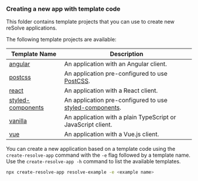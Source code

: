 ### Creating a new app with template code

This folder contains template projects that you can use to create new reSolve applications.

The following template projects are available:

| Template Name                                                                                         | Description                                                                                            |
| ----------------------------------------------------------------------------------------------------- | ------------------------------------------------------------------------------------------------------ |
| [angular](https://github.com/reimagined/resolve/tree/master/templates/ts/angular)                     | An application with an Angular client.                                                                 |
| [postcss](https://github.com/reimagined/resolve/tree/master/templates/ts/postcss)                     | An application pre-configured to use [PostCSS](https://github.com/postcss/postcss-loader#css-modules). |
| [react](https://github.com/reimagined/resolve/tree/master/templates/ts/react)                         | An application with a React client.                                                                    |
| [styled-components](https://github.com/reimagined/resolve/tree/master/templates/ts/styled-components) | An application pre-configured to use [styled-components](https://styled-components.com/docs).          |
| [vanilla](https://github.com/reimagined/resolve/tree/master/templates/ts/vanilla)                     | An application with a plain TypeScript or JavaScript client.                                           |
| [vue](https://github.com/reimagined/resolve/tree/master/templates/ts/vue)                             | An application with a Vue.js client.                                                                   |

You can create a new application based on a template code using the `create-resolve-app` command with the `-e` flag followed by a template name. Use the `create-resolve-app -h` command to list the available templates.

```sh
npx create-resolve-app resolve-example -e <example name>
```
